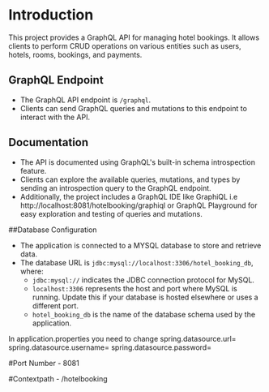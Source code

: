 # Introduction

This project provides a GraphQL API for managing hotel bookings. It allows clients to perform CRUD operations on various entities such as users, hotels, rooms, bookings, and payments.

## GraphQL Endpoint
- The GraphQL API endpoint is `/graphql`.
- Clients can send GraphQL queries and mutations to this endpoint to interact with the API.

## Documentation
- The API is documented using GraphQL's built-in schema introspection feature.
- Clients can explore the available queries, mutations, and types by sending an introspection query to the GraphQL endpoint.
- Additionally, the project includes a GraphQL IDE like GraphiQL i.e http://localhost:8081/hotelbooking/graphiql or GraphQL Playground for easy exploration and testing of queries and mutations.

##Database Configuration
- The application is connected to a MYSQL database to store and retrieve data.
- The database URL is `jdbc:mysql://localhost:3306/hotel_booking_db`, where:
  - `jdbc:mysql://` indicates the JDBC connection protocol for MySQL.
  - `localhost:3306` represents the host and port where MySQL is running. Update this if your database is hosted elsewhere or uses a different port.
  - `hotel_booking_db` is the name of the database schema used by the application.

In application.properties you need to change 
spring.datasource.url=<Your database url>
spring.datasource.username=<Your username>
spring.datasource.password=<Your password>


#Port Number - 8081

#Contextpath - /hotelbooking

